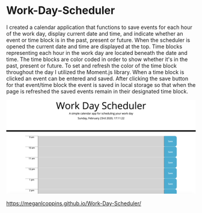 # Work-Day-Scheduler
I created a calendar application that functions to save events for each hour of the work day, display current date and time, and indicate whether an event or time block is in the past, present or future. When the scheduler is opened the current date and time are displayed at the top. Time blocks representing each hour in the work day are located beneath the date and time. The time blocks are color coded in order to show whether it's in the past, present or future. To set and refresh the color of the time block throughout the day I utilized the Moment.js library. When a time block is clicked an event can be entered and saved. After clicking the save button for that event/time block the event is saved in local storage so that when the page is refreshed the saved events remain in their designated time block.

<img src="https://raw.githubusercontent.com/MeganLCoppins/Work-Day-Scheduler/master/assets/images/Screen%20Shot%202020-02-23%20at%205.11.23%20PM.png">

 https://meganlcoppins.github.io/Work-Day-Scheduler/
